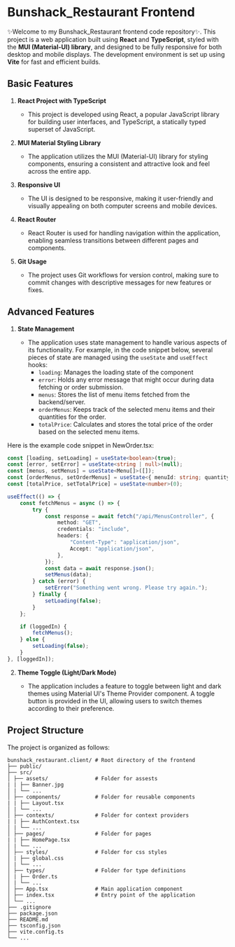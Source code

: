 # Bunshack_Restaurant Frontend

✨Welcome to my Bunshack_Restaurant frontend code repository✨. This project is a web application built using **React** and **TypeScript**, styled with the **MUI (Material-UI) library**, and designed to be fully responsive for both desktop and mobile displays. The development environment is set up using **Vite** for fast and efficient builds.

## Basic Features

1. **React Project with TypeScript**
   - This project is developed using React, a popular JavaScript library for building user interfaces, and TypeScript, a statically typed superset of JavaScript.
   
2. **MUI Material Styling Library**
   - The application utilizes the MUI (Material-UI) library for styling components, ensuring a consistent and attractive look and feel across the entire app.

3. **Responsive UI**
   - The UI is designed to be responsive, making it user-friendly and visually appealing on both computer screens and mobile devices.

4. **React Router**
   - React Router is used for handling navigation within the application, enabling seamless transitions between different pages and components.

5. **Git Usage**
   - The project uses Git workflows for version control, making sure to commit changes with descriptive messages for new features or fixes.

## Advanced Features

1. **State Management**

   - The application uses state management to handle various aspects of its functionality. For example, in the code snippet below, several pieces of state are managed using the `useState` and `useEffect` hooks:
     - `loading`: Manages the loading state of the component
     - `error`: Holds any error message that might occur during data fetching or order submission.
     - `menus`: Stores the list of menu items fetched from the backend/server.
     - `orderMenus`: Keeps track of the selected menu items and their quantities for the order.
     - `totalPrice`: Calculates and stores the total price of the order based on the selected menu items.

Here is the example code snippet in NewOrder.tsx:
   ```typescript
   const [loading, setLoading] = useState<boolean>(true);
   const [error, setError] = useState<string | null>(null);
   const [menus, setMenus] = useState<Menu[]>([]);
   const [orderMenus, setOrderMenus] = useState<{ menuId: string; quantity: number }[]>([]);
   const [totalPrice, setTotalPrice] = useState<number>(0);

   useEffect(() => {
       const fetchMenus = async () => {
           try {
               const response = await fetch("/api/MenusController", {
                   method: "GET",
                   credentials: "include",
                   headers: {
                       "Content-Type": "application/json",
                       Accept: "application/json",
                   },
               });
               const data = await response.json();
               setMenus(data);
           } catch (error) {
               setError("Something went wrong. Please try again.");
           } finally {
               setLoading(false);
           }
       };

       if (loggedIn) {
           fetchMenus();
       } else {
           setLoading(false);
       }
   }, [loggedIn]);
   ```
2. **Theme Toggle (Light/Dark Mode)**
   
   - The application includes a feature to toggle between light and dark themes using Material UI's Theme Provider component. A toggle button is provided in the UI, allowing users to switch themes according to their preference.

## Project Structure

The project is organized as follows:
```
bunshack_restaurant.client/ # Root directory of the frontend
├── public/
├── src/
│ ├── assets/               # Folder for assests
| | ├── Banner.jpg
│ | └── ...
│ ├── components/           # Folder for reusable components
| | ├── Layout.tsx
│ | └── ...
│ ├── contexts/             # Folder for context providers
| | ├── AuthContext.tsx
│ | └── ...
│ ├── pages/                # Folder for pages
| | ├── HomePage.tsx
│ | └── ...
│ ├── styles/               # Folder for css styles
│ | ├── global.css
│ | └── ...
│ ├── types/                # Folder for type definitions
│ | ├── Order.ts
│ | └── ...
│ ├── App.tsx               # Main application component
│ ├── index.tsx             # Entry point of the application
│ └── ...
├── .gitignore
├── package.json
├── README.md
├── tsconfig.json
├── vite.config.ts
└── ...

